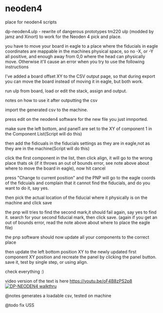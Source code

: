 # neoden4
place for neoden4 scripts

dp-neoden4.ulp - rewrite of dangerous prototypes tm220 ulp (modded by jamz and Xinort) to work for the Neoden 4 pick and place.

you have to move your board in eagle to a place where the fiducials in eagle coordinates are mappable in the machines physical space, so no -X,  or -Y all positive, and enough away from 0,0 where the head can physically move. Otherwise it'll cause an error when you try to use the following instructions

I've added a board offset XY to the CSV output page, so that during export you can move the board instead of moving it in eagle, but both work.


run ulp from board, load or edit the stack, assign and output.

notes on how to use it after outputting the csv

import the generated csv to the machine.

press edit on the neoden4 software for the new file you just imnported.

make sure the left bottom, and panel1 are set to the XY of component 1 in the Component List(Script will do this)

then add the fidicuals in the fiducials settings as they are in eagle,not as they are in the machine(Script will do this)

click the first component in the list, then click align, it will go to the wrong place thats ok (if it throws an out of bounds error, see note above about where to move the board in eagle), now hit cancel

press "Change to current position" and the PNP will go to the eagle coords of the fidcuials and complain that it cannot find the fiducials, and do you want to do it, say yes.

then  pick the actual location of the fiducial where it physically is on the machine and click save

the pnp  will tries to find the second mark,it should fail again, say yes to find it. search for your second fiducial mark, then click save. (again if you get an out of bounds error, read the note above about where to place the eagle file)

the pnp software should now update all your components to the correct place

then update the left bottom position XY to the newly updated first component XY position and recreate the panel by clicking the panel button. save it, test by single step, or using align.

check everything :)

video version of the text is here https://youtu.be/oF4B8zPS2p8
[![DP-NEODEN4 walkthru](https://img.youtube.com/vi/oF4B8zPS2p8/0.jpg)](https://www.youtube.com/watch?v=oF4B8zPS2p8)

@notes
 generates a loadable csv, tested on machine
 
@todo
   fix USS
   
